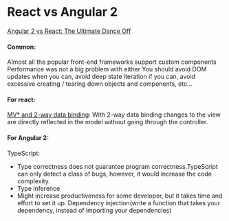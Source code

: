 # React vs Angular 2
[Angular 2 vs React: The Ultimate Dance Off](https://medium.com/javascript-scene/angular-2-vs-react-the-ultimate-dance-off-60e7dfbc379c#.8bitae6qt)

#### Common:
Almost all the popular front-end frameworks support custom components
Performance was not a big problem with either
You should avoid DOM updates when you can, avoid deep state iteration if you can, avoid excessive creating / tearing down objects and components, etc… 

#### For react:
[MV* and 2-way data binding](https://medium.com/javascript-scene/the-best-way-to-learn-to-code-is-to-code-learn-app-architecture-by-building-apps-7ec029db6e00#.a36q0yx92): With 2-way data binding changes to the view are directly reflected in the model without going through the controller. 

#### For Angular 2:
TypeScript: 
- Type correctness does not guarantee program correctness.TypeScript can only detect a class of bugs, however, it would increase the code complexity.
- Type inference 
- Might increase productiveness for some developer, but it takes time and effort to set it up.
Dependency injection(write a function that takes your dependency, instead of importing your dependencies)

